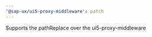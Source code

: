 ```yaml
---
'@sap-ux/ui5-proxy-middleware': patch
---
```


Supports the pathReplace over the ui5-proxy-middleware
